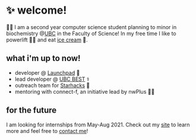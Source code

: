 # ✨ welcome!
👩‍💻 I am a second year computer science student planning to minor in biochemistry @[UBC](https://ubc.ca) in the Faculty of Science! 
In my free time I like to powerlift 🏋️‍♀️ and eat [ice cream](https://www.madebymarcus.ca/) 🍦.

## what i'm up to now!
- developer @ [Launchpad](https://ubclaunchpad.com/) 🚀
- lead developer @ [UBC BEST](http://www.ubcbest.com/) ⚕️
- outreach team for [Starhacks](https://www.starhacks.tech/) 🌟
- mentoring with connect-f, an initiative lead by nwPlus 👩‍💻
<!-- - lead developer @ [UBC BEST](http://www.ubcbest.com/) ⚕️ -->

## for the future 
I am looking for internships from May-Aug 2021. Check out my [site](https://haolucy.tech/) to learn more and feel free to [contact me](mailto:hao.lucyy@gmail.com)!



